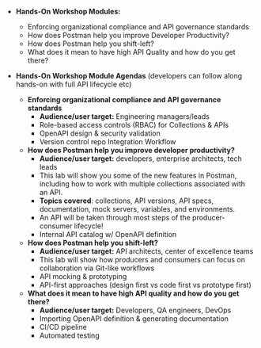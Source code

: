* **Hands-On Workshop Modules:**
    * Enforcing organizational compliance and API governance standards
    * How does Postman help you improve Developer Productivity?
    * How does Postman help you shift-left?
    * What does it mean to have high API Quality and how do you get there?

* **Hands-On Workshop Module Agendas** (developers can follow along hands-on with full API lifecycle etc)
    * **Enforcing organizational compliance and API governance standards**
        * **Audience/user target:** Engineering managers/leads
        * Role-based access controls (RBAC) for Collections & APIs
        * OpenAPI design & security validation
        * Version control repo Integration Workflow
    * **How does Postman help you improve developer productivity?**
        * **Audience/user target:** developers, enterprise architects, tech leads
        * This lab will show you some of the new features in Postman, including how to work with multiple collections associated with an API.
        * **Topics covered**: collections, API versions, API specs, documentation, mock servers, variables, and environments.
        * An API will be taken through most steps of the producer-consumer lifecycle!
        * Internal API catalog w/ OpenAPI definition
    * **How does Postman help you shift-left?**
        * **Audience/user target:** API architects, center of excellence teams
        * This lab will show how producers and consumers can focus on collaboration via Git-like workflows
        * API mocking & prototyping
        * API-first approaches (design first vs code first vs prototype first)
    * **What does it mean to have high API quality and how do you get there?**
        * **Audience/user target:** Developers, QA engineers, DevOps
        * Importing OpenAPI definition & generating documentation
        * CI/CD pipeline
        * Automated testing

